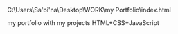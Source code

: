 
C:\Users\Sa'bi'na\Desktop\WORK\my Portfolio\index.html









my portfolio with my projects HTML+CSS+JavaScript
